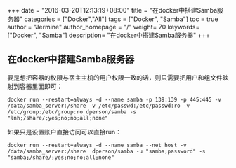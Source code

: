 +++
date = "2016-03-20T12:13:19+08:00"
title = "在docker中搭建Samba服务器"
categories = ["Docker","All"]
tags = ["Docker", "Samba"]
toc = true
author = "Jermine"
author_homepage =  "/"
weight= 70
keywords= ["Docker", "Samba"]
description= "在docker中搭建Samba服务器"
+++

## 在docker中搭建Samba服务器


要是想把容器的权限与宿主主机的用户权限一致的话，则只需要把用户和组文件映射到容器里面即可：


```
docker run --restart=always -d --name samba -p 139:139 -p 445:445 -v /data/samba_server:/share -v /etc/passwd:/etc/passwd:ro -v /etc/group:/etc/group:ro dperson/samba -s "lnh;/share/;yes;no;no;all;none"
```

如果只是设置账户直接访问可以直接run：

```
docker run --restart=always -d --name samba --net host -v /data/samba_server:/share  dperson/samba -u "samba;password" -s "samba;/share/;yes;no;no;all;none"
```
